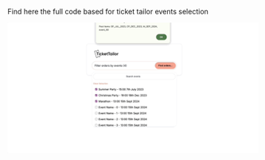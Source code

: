 Find here the full code based for ticket tailor events selection

![alt Example](assets/example.gif)
